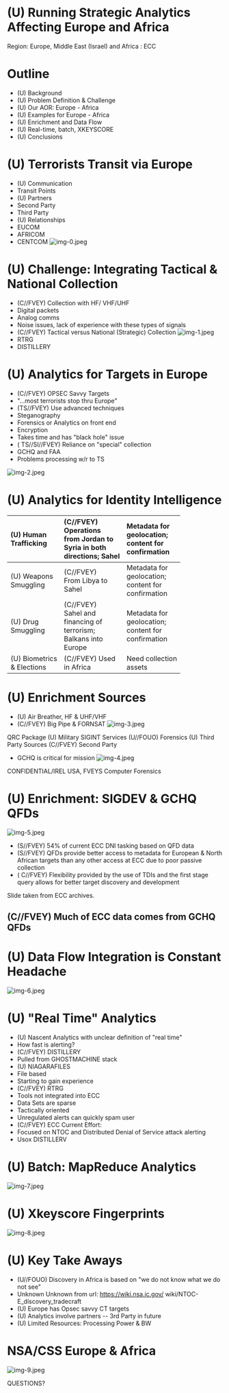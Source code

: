 # (U) Running Strategic Analytics Affecting Europe and Africa 

Region: Europe, Middle East (Israel) and Africa :
ECC
# Outline 

- (U) Background
- (U) Problem Definition \& Challenge
- (U) Our AOR: Europe - Africa
- (U) Examples for Europe - Africa
- (U) Enrichment and Data Flow
- (U) Real-time, batch, XKEYSCORE
- (U) Conclusions
# (U) Terrorists Transit via Europe 

- (U) Communication
- Transit Points
- (U) Partners
- Second Party
- Third Party
- (U) Relationships
- EUCOM
- AFRICOM
- CENTCOM
![img-0.jpeg](img-0.jpeg)
# (U) Challenge: Integrating Tactical \& National Collection 

- (C//FVEY) Collection with HF/ VHF/UHF
- Digital packets
- Analog comms
- Noise issues, lack of experience with these types of signals
- (C//FVEY) Tactical versus National (Strategic) Collection
![img-1.jpeg](img-1.jpeg)
- RTRG
- DISTILLERY
# (U) Analytics for Targets in Europe 

- (C//FVEY) OPSEC Savvy Targets
- "...most terrorists stop thru Europe"
- (TS//FVEY) Use advanced techniques
- Steganography
- Forensics or Analytics on front end
- Encryption
- Takes time and has "black hole" issue
- ( TS//SI//FVEY) Reliance on "special" collection
- GCHQ and FAA
- Problems processing w/r to TS

![img-2.jpeg](img-2.jpeg)
# (U) Analytics for Identity Intelligence 

| (U) Human <br> Trafficking | (C//FVEY) <br> Operations <br> from Jordan to <br> Syria in both <br> directions; Sahel | Metadata for <br> geolocation; <br> content for <br> confirmation |
| :-- | :-- | :-- |
| (U) Weapons <br> Smuggling | (C//FVEY) <br> From Libya to <br> Sahel | Metadata for <br> geolocation; <br> content for <br> confirmation |
| (U) Drug <br> Smuggling | (C//FVEY) <br> Sahel and <br> financing of <br> terrorism; <br> Balkans into <br> Europe | Metadata for <br> geolocation; <br> content for <br> confirmation |
| (U) Biometrics <br> \& Elections | (C//FVEY) Used <br> in Africa | Need collection <br> assets |
# (U) Enrichment Sources 

- (U) Air Breather, HF \& UHF/VHF
- (C//FVEY) Big Pipe \& FORNSAT
![img-3.jpeg](img-3.jpeg)

QRC Package
(U) Military SIGINT Services
(U//FOUO) Forensics
(U) Third Party Sources
(C//FVEY) Second Party

- GCHQ is critical for mission
![img-4.jpeg](img-4.jpeg)

CONFIDENTIAL/IREL USA, FVEYS
Computer Forensics
# (U) Enrichment: SIGDEV \& GCHQ QFDs 

![img-5.jpeg](img-5.jpeg)

- (S//FVEY) 54\% of current ECC DNI tasking based on QFD data
- (S//FVEY) QFDs provide better access to metadata for European \& North African targets than any other access at ECC due to poor passive collection
- ( C//FVEY) Flexibility provided by the use of TDIs and the first stage query allows for better target discovery and development

Slide taken from ECC archives.

## (C//FVEY) Much of ECC data comes from GCHQ QFDs
# (U) Data Flow Integration is Constant Headache 

![img-6.jpeg](img-6.jpeg)
# (U) "Real Time" Analytics 

- (U) Nascent Analytics with unclear definition of "real time"
- How fast is alerting?
- (C//FVEY) DISTILLERY
- Pulled from GHOSTMACHINE stack
- (U) NIAGARAFILES
- File based
- Starting to gain experience
- (C//FVEY) RTRG
- Tools not integrated into ECC
- Data Sets are sparse
- Tactically oriented
- Unregulated alerts can quickly spam user
- (C//FVEY) ECC Current Effort:
- Focused on NTOC and Distributed Denial of Service attack alerting
- Usox DISTILLERV
# (U) Batch: MapReduce Analytics 

![img-7.jpeg](img-7.jpeg)
# (U) Xkeyscore Fingerprints 

![img-8.jpeg](img-8.jpeg)
# (U) Key Take Aways 

- (U//FOUO) Discovery in Africa is based on "we do not know what we do not see"
- Unknown Unknown from url: https://wiki.nsa.ic.gov/ wiki/NTOC-E_discovery_tradecraft
- (U) Europe has Opsec savvy CT targets
- (U) Analytics involve partners
-- 3rd Party in future
- (U) Limited Resources: Processing Power \& BW
# NSA/CSS Europe \& Africa 

![img-9.jpeg](img-9.jpeg)

QUESTIONS?
